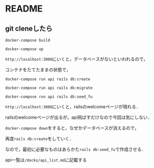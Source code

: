 # README

## git cleneしたら

`docker-compose build`

`docker-compose up`

`http://localhost:3000`にいくと，データベースがないといわれるので，

コンテナをたてたままの状態で，

`docker-compose run api rails db:create`

`docker-compose run api rails db:migrate`

`docker-compose run api rails db:seed_fu`

`http://localhost:3000`にいくと，railsのwelcomeページが現れる．

railsのwelcomeページが出るが，api飛ばすだけなので今回は気にしない．

`docker-compose down`をすると，なぜかデータベースが消えるので，

再度`rails db:create`をしていく．

なので，最初に必要なものはあらかた`rails db:seed_fu`で作成させる．

api一覧は`/docks/api_list.md`に記載する
